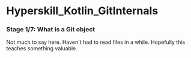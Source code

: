 # Hyperskill_Kotlin_GitInternals

### Stage 1/7: What is a Git object

Not much to say here. Haven't had to read files in a while. Hopefully this teaches something valuable.